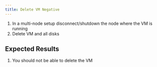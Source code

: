 ```yaml
---
title: Delete VM Negative	
---
```

1. In a multi-node setup disconnect/shutdown the node where the VM is running
1. Delete VM and all disks

## Expected Results
1. You should not be able to delete the VM